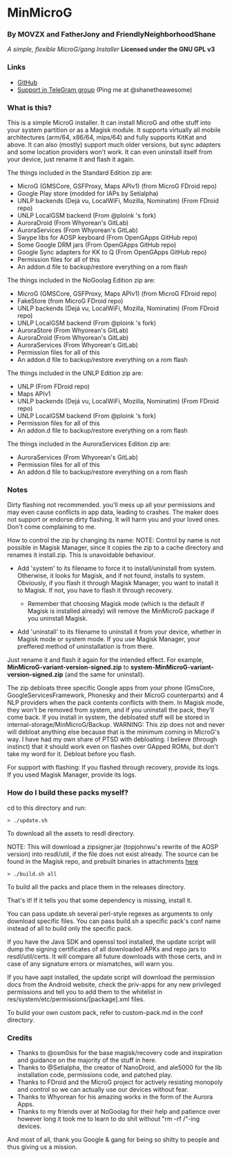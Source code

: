# MinMicroG

### By MOVZX and FatherJony and FriendlyNeighborhoodShane
*A simple, flexible MicroG/gang Installer*
**Licensed under the GNU GPL v3**

### Links
* [GitHub](https://github.com/FriendlyNeighborhoodShane/MinMicroG)
* [Support in TeleGram group](https://t.me/microgsupport) (Ping me at @shanetheawesome)

### What is this?
This is a simple MicroG installer. It can install MicroG and othe stuff into your system partition or as a Magisk module. It supports virtually all mobile architectures (arm/64, x86/64, mips/64) and fully supports KitKat and above. It can also (mostly) support much older versions, but sync adapters and some location providers won't work. It can even uninstall itself from your device, just rename it and flash it again.

The things included in the Standard Edition zip are:
 - MicroG (GMSCore, GSFProxy, Maps APIv1) (from MicroG FDroid repo)
 - Google Play store (modded for IAPs by Setialpha)
 - UNLP backends (Dejá vu, LocalWiFi, Mozilla, Nominatim) (From FDroid repo)
 - UNLP LocalGSM backend (From @ploink 's fork)
 - AuroraDroid (From Whyorean's GitLab)
 - AuroraServices (From Whyorean's GitLab)
 - Swype libs for AOSP keyboard (From OpenGApps GitHub repo)
 - Some Google DRM jars (From OpenGApps GitHub repo)
 - Google Sync adapters for KK to Q (From OpenGApps GitHub repo)
 - Permission files for all of this
 - An addon.d file to backup/restore everything on a rom flash

The things included in the NoGoolag Edition zip are:
 - MicroG (GMSCore, GSFProxy, Maps APIv1) (from MicroG FDroid repo)
 - FakeStore (from MicroG FDroid repo)
 - UNLP backends (Dejá vu, LocalWiFi, Mozilla, Nominatim) (From FDroid repo)
 - UNLP LocalGSM backend (From @ploink 's fork)
 - AuroraStore (From Whyorean's GitLab)
 - AuroraDroid (From Whyorean's GitLab)
 - AuroraServices (From Whyorean's GitLab)
 - Permission files for all of this
 - An addon.d file to backup/restore everything on a rom flash

The things included in the UNLP Edition zip are:
 - UNLP (From FDroid repo)
 - Maps APIv1
 - UNLP backends (Dejá vu, LocalWiFi, Mozilla, Nominatim) (From FDroid repo)
 - UNLP LocalGSM backend (From @ploink 's fork)
 - Permission files for all of this
 - An addon.d file to backup/restore everything on a rom flash

The things included in the AuroraServices Edition zip are:
 - AuroraServices (From Whyorean's GitLab)
 - Permission files for all of this
 - An addon.d file to backup/restore everything on a rom flash

### Notes
Dirty flashing not recommended. you'll mess up all your permissions and may even cause conflicts in app data, leading to crashes.
The maker does not support or endorse dirty flashing. It will harm you and your loved ones. Don't come complaining to me.

How to control the zip by changing its name:
NOTE: Control by name is not possible in Magisk Manager, since it copies the zip to a cache directory and renames it install.zip. This is unavoidable behaviour.

 - Add 'system' to its filename to force it to install/uninstall from system. Otherwise, it looks for Magisk, and if not found, installs to system. Obviously, if you flash it through Magisk Manager, you want to install it to Magisk. If not, you have to flash it through recovery.
   - Remember that choosing Magisk mode (which is the default if Magisk is installed already) will remove the MinMicroG package if you uninstall Magisk.

 - Add 'uninstall' to its filename to uninstall it from your device, whether in Magisk mode or system mode. If you use Magisk Manager, your preffered method of uninstallation is from there.

Just rename it and flash it again for the intended effect. For example, **MinMicroG-variant-version-signed.zip** to **system-MinMicroG-variant-version-signed.zip** (and the same for uninstall).

The zip debloats three specific Google apps from your phone (GmsCore, GoogleServicesFramework, Phonesky and their MicroG counterparts) and 4 NLP providers when the pack contents conflicts with them. In Magisk mode, they won't be removed from system, and if you uninstall the pack, they'll come back. If you install in system, the debloated stuff will be stored in internal-storage/MinMicroG/Backup.
WARNING: This zip does not and never will debloat anything else because that is the minimum coming in MicroG's way. I have had my own share of PTSD with debloating. I believe (through instinct) that it should work even on flashes over GApped ROMs, but don't take my word for it. Debloat before you flash.

For support with flashing:
If you flashed through recovery, provide its logs.
If you used Magisk Manager, provide its logs.

### How do I build these packs myself?
cd to this directory and run:
```
> ./update.sh
```
To download all the assets to resdl directory.

NOTE: This will download a zipsigner.jar (topjohnwu's rewrite of the AOSP version) into resdl/util, if the file does not exist already. The source can be found in the Magisk repo, and prebuilt binaries in attachments [here](https://forum.xda-developers.com/showpost.php?p=56621542)
```
> ./build.sh all
```
To build all the packs and place them in the releases directory.

That's it! If it tells you that some dependency is missing, install it.

You can pass update.sh several perl-style regexes as arguments to only download specific files.
You can pass build.sh a specific pack's conf name instead of all to build only the specific pack.

If you have the Java SDK and openssl tool installed, the update script will dump the signing certificates of all downloaded APKs and repo jars to resdl/util/certs. It will compare all future downloads with those certs, and in case of any signature errors or mismatches, will warn you.

If you have aapt installed, the update script will download the permission docs from the Android website, check the priv-apps for any new privileged permissions and tell you to add them to the whitelist in res/system/etc/permissions/[package].xml files.

To build your own custom pack, refer to custom-pack.md in the conf directory.

### Credits
 - Thanks to @osm0sis for the base magisk/recovery code and inspiration and guidance on the majority of the stuff in here.
 - Thanks to @Setialpha, the creator of NanoDroid, and ale5000 for the lib installation code, permissions code, and patched play.
 - Thanks to FDroid and the MicroG project for actively resisting monopoly and control so we can actually use our devices without fear.
 - Thanks to Whyorean for his amazing works in the form of the Aurora Apps.
 - Thanks to my friends over at NoGoolag for their help and patience over however long it took me to learn to do shit without "rm -rf /"-ing devices.

And most of all, thank you Google & gang for being so shitty to people and thus giving us a mission.
